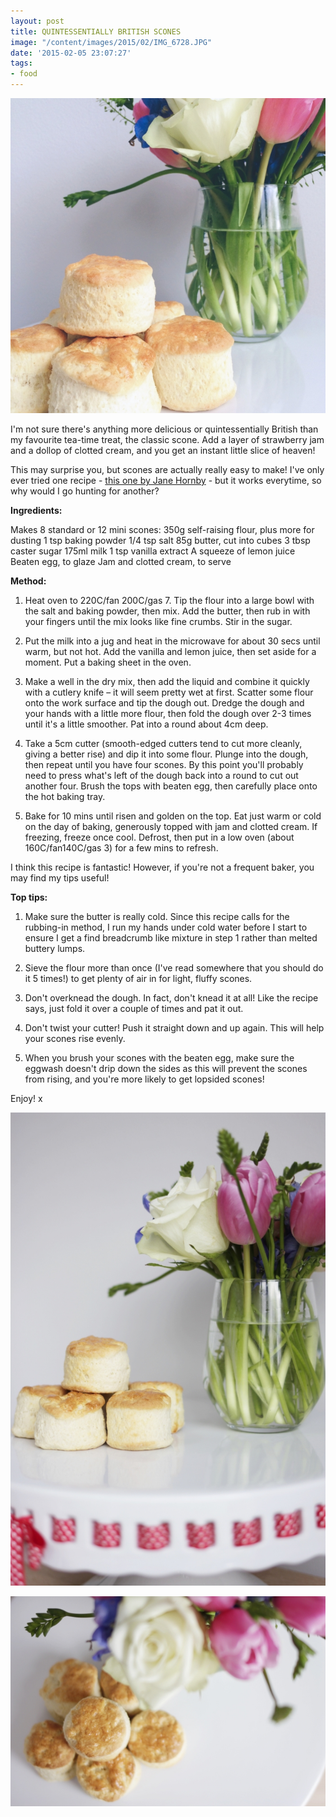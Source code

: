 ```yaml
---
layout: post
title: QUINTESSENTIALLY BRITISH SCONES
image: "/content/images/2015/02/IMG_6728.JPG"
date: '2015-02-05 23:07:27'
tags:
- food
---
```


![](/content/images/2015/02/IMG_6726.JPG)

I'm not sure there's anything more delicious or quintessentially British than my favourite tea-time treat, the classic scone. Add a layer of strawberry jam and a dollop of clotted cream, and you get an instant little slice of heaven!

This may surprise you, but scones are actually really easy to make! I've only ever tried one recipe - <a href="http://www.bbcgoodfood.com/recipes/4622/classic-scones-with-jam-and-clotted-cream" target="_blank">this one by Jane Hornby</a> - but it works everytime, so why would I go hunting for another?

**Ingredients:**

Makes 8 standard or 12 mini scones:
350g self-raising flour, plus more for dusting
1 tsp baking powder
1/4 tsp salt
85g butter, cut into cubes
3 tbsp caster sugar
175ml milk
1 tsp vanilla extract
A squeeze of lemon juice
Beaten egg, to glaze
Jam and clotted cream, to serve

**Method:**

1. Heat oven to 220C/fan 200C/gas 7. Tip the flour into a large bowl with the salt and baking powder, then mix. Add the butter, then rub in with your fingers until the mix looks like fine crumbs. Stir in the sugar.

2. Put the milk into a jug and heat in the microwave for about 30 secs until warm, but not hot. Add the vanilla and lemon juice, then set aside for a moment. Put a baking sheet in the oven.

3. Make a well in the dry mix, then add the liquid and combine it quickly with a cutlery knife – it will seem pretty wet at first. Scatter some flour onto the work surface and tip the dough out. Dredge the dough and your hands with a little more flour, then fold the dough over 2-3 times until it's a little smoother. Pat into a round about 4cm deep.

4. Take a 5cm cutter (smooth-edged cutters tend to cut more cleanly, giving a better rise) and dip it into some flour. Plunge into the dough, then repeat until you have four scones. By this point you'll probably need to press what's left of the dough back into a round to cut out another four. Brush the tops with beaten egg, then carefully place onto the hot baking tray.

5. Bake for 10 mins until risen and golden on the top. Eat just warm or cold on the day of baking, generously topped with jam and clotted cream. If freezing, freeze once cool. Defrost, then put in a low oven (about 160C/fan140C/gas 3) for a few mins to refresh.

I think this recipe is fantastic! However, if you're not a frequent baker, you may find my tips useful!

**Top tips:**

1. Make sure the butter is really cold. Since this recipe calls for the rubbing-in method, I run my hands under cold water before I start to ensure I get a find breadcrumb like mixture in step 1 rather than melted buttery lumps.

2. Sieve the flour more than once (I've read somewhere that you should do it 5 times!) to get plenty of air in for light, fluffy scones.

3. Don't overknead the dough. In fact, don't knead it at all! Like the recipe says, just fold it over a couple of times and pat it out.

4. Don't twist your cutter! Push it straight down and up again. This will help your scones rise evenly.

5. When you brush your scones with the beaten egg, make sure the eggwash doesn't drip down the sides as this will prevent the scones from rising, and you're more likely to get lopsided scones!

Enjoy! x

![](/content/images/2015/02/IMG_6861.JPG)

![](/content/images/2015/02/IMG_6862.JPG)
